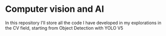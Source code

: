 # Computer vision and AI
In this repository I'll store all the code I have developed in my explorations in the CV field, starting from Object Detection with YOLO V5
